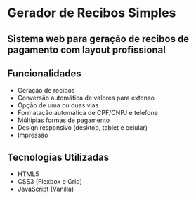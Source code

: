# Gerador de Recibos Simples
## Sistema web para geração de recibos de pagamento com layout profissional

## Funcionalidades
- Geração de recibos 
- Conversão automática de valores para extenso
- Opção de uma ou duas vias
- Formatação automática de CPF/CNPJ e telefone
- Múltiplas formas de pagamento
- Design responsivo (desktop, tablet e celular)
- Impressão

## Tecnologias Utilizadas
- HTML5
- CSS3 (Flexbox e Grid)
- JavaScript (Vanilla)
